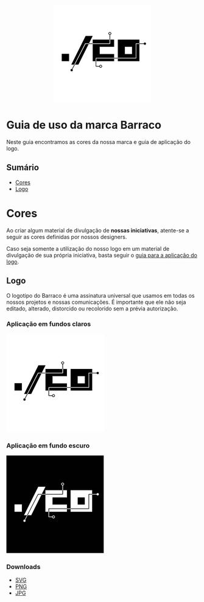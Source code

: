<p align="center">
  <img src="./assets/jpg/barraco-inverted-256.jpg" alt="Barraco">
</p>

# Guia de uso da marca Barraco

Neste guia encontramos as cores da nossa marca e guia de aplicação do logo.

## Sumário

- [Cores](#cores)
- [Logo](#logo)

# Cores

Ao criar algum material de divulgação de **nossas iniciativas**, atente-se a seguir as cores definidas por nossos designers.

Caso seja somente a utilização do nosso logo em um material de divulgação de sua própria iniciativa, basta seguir o [guia para a aplicação do logo](#logo).

## Logo

O logotipo do Barraco é uma assinatura universal que usamos em todas os nossos projetos e nossas comunicações. É importante que ele não seja editado, alterado, distorcido ou recolorido sem a prévia autorização.

### Aplicação em fundos claros

![Aplicação do logo em fundo claro](./assets/jpg/barraco-inverted-256.jpg)

### Aplicação em fundo escuro

![Aplicação do logo em fundo claro](./assets/jpg/barraco-256.jpg)

### Downloads
- [SVG](./assets/svg)
- [PNG](./assets/png)
- [JPG](./assets/jpg)